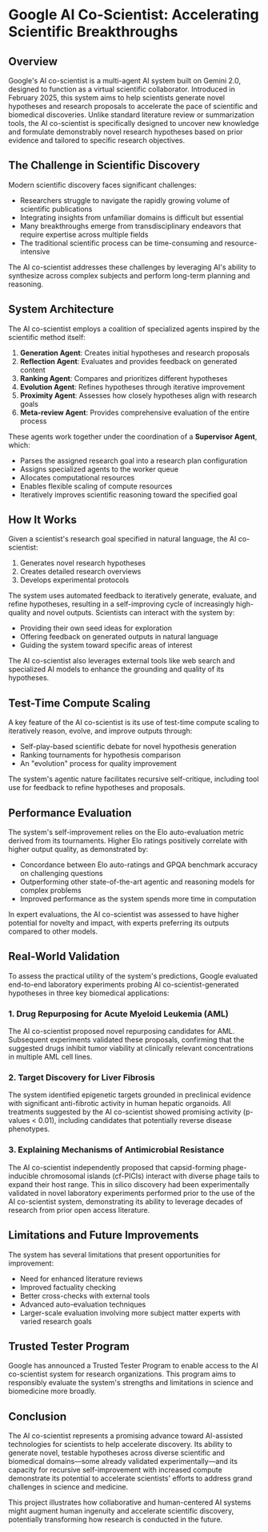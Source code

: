 # Google AI Co-Scientist: Accelerating Scientific Breakthroughs

## Overview

Google's AI co-scientist is a multi-agent AI system built on Gemini 2.0, designed to function as a virtual scientific collaborator. Introduced in February 2025, this system aims to help scientists generate novel hypotheses and research proposals to accelerate the pace of scientific and biomedical discoveries. Unlike standard literature review or summarization tools, the AI co-scientist is specifically designed to uncover new knowledge and formulate demonstrably novel research hypotheses based on prior evidence and tailored to specific research objectives.

## The Challenge in Scientific Discovery

Modern scientific discovery faces significant challenges:

- Researchers struggle to navigate the rapidly growing volume of scientific publications
- Integrating insights from unfamiliar domains is difficult but essential
- Many breakthroughs emerge from transdisciplinary endeavors that require expertise across multiple fields
- The traditional scientific process can be time-consuming and resource-intensive

The AI co-scientist addresses these challenges by leveraging AI's ability to synthesize across complex subjects and perform long-term planning and reasoning.

## System Architecture

The AI co-scientist employs a coalition of specialized agents inspired by the scientific method itself:

1. **Generation Agent**: Creates initial hypotheses and research proposals
2. **Reflection Agent**: Evaluates and provides feedback on generated content
3. **Ranking Agent**: Compares and prioritizes different hypotheses
4. **Evolution Agent**: Refines hypotheses through iterative improvement
5. **Proximity Agent**: Assesses how closely hypotheses align with research goals
6. **Meta-review Agent**: Provides comprehensive evaluation of the entire process

These agents work together under the coordination of a **Supervisor Agent**, which:
- Parses the assigned research goal into a research plan configuration
- Assigns specialized agents to the worker queue
- Allocates computational resources
- Enables flexible scaling of compute resources
- Iteratively improves scientific reasoning toward the specified goal

## How It Works

Given a scientist's research goal specified in natural language, the AI co-scientist:

1. Generates novel research hypotheses
2. Creates detailed research overviews
3. Develops experimental protocols

The system uses automated feedback to iteratively generate, evaluate, and refine hypotheses, resulting in a self-improving cycle of increasingly high-quality and novel outputs. Scientists can interact with the system by:

- Providing their own seed ideas for exploration
- Offering feedback on generated outputs in natural language
- Guiding the system toward specific areas of interest

The AI co-scientist also leverages external tools like web search and specialized AI models to enhance the grounding and quality of its hypotheses.

## Test-Time Compute Scaling

A key feature of the AI co-scientist is its use of test-time compute scaling to iteratively reason, evolve, and improve outputs through:

- Self-play-based scientific debate for novel hypothesis generation
- Ranking tournaments for hypothesis comparison
- An "evolution" process for quality improvement

The system's agentic nature facilitates recursive self-critique, including tool use for feedback to refine hypotheses and proposals.

## Performance Evaluation

The system's self-improvement relies on the Elo auto-evaluation metric derived from its tournaments. Higher Elo ratings positively correlate with higher output quality, as demonstrated by:

- Concordance between Elo auto-ratings and GPQA benchmark accuracy on challenging questions
- Outperforming other state-of-the-art agentic and reasoning models for complex problems
- Improved performance as the system spends more time in computation

In expert evaluations, the AI co-scientist was assessed to have higher potential for novelty and impact, with experts preferring its outputs compared to other models.

## Real-World Validation

To assess the practical utility of the system's predictions, Google evaluated end-to-end laboratory experiments probing AI co-scientist-generated hypotheses in three key biomedical applications:

### 1. Drug Repurposing for Acute Myeloid Leukemia (AML)

The AI co-scientist proposed novel repurposing candidates for AML. Subsequent experiments validated these proposals, confirming that the suggested drugs inhibit tumor viability at clinically relevant concentrations in multiple AML cell lines.

### 2. Target Discovery for Liver Fibrosis

The system identified epigenetic targets grounded in preclinical evidence with significant anti-fibrotic activity in human hepatic organoids. All treatments suggested by the AI co-scientist showed promising activity (p-values < 0.01), including candidates that potentially reverse disease phenotypes.

### 3. Explaining Mechanisms of Antimicrobial Resistance

The AI co-scientist independently proposed that capsid-forming phage-inducible chromosomal islands (cf-PICIs) interact with diverse phage tails to expand their host range. This in silico discovery had been experimentally validated in novel laboratory experiments performed prior to the use of the AI co-scientist system, demonstrating its ability to leverage decades of research from prior open access literature.

## Limitations and Future Improvements

The system has several limitations that present opportunities for improvement:

- Need for enhanced literature reviews
- Improved factuality checking
- Better cross-checks with external tools
- Advanced auto-evaluation techniques
- Larger-scale evaluation involving more subject matter experts with varied research goals

## Trusted Tester Program

Google has announced a Trusted Tester Program to enable access to the AI co-scientist system for research organizations. This program aims to responsibly evaluate the system's strengths and limitations in science and biomedicine more broadly.

## Conclusion

The AI co-scientist represents a promising advance toward AI-assisted technologies for scientists to help accelerate discovery. Its ability to generate novel, testable hypotheses across diverse scientific and biomedical domains—some already validated experimentally—and its capacity for recursive self-improvement with increased compute demonstrate its potential to accelerate scientists' efforts to address grand challenges in science and medicine.

This project illustrates how collaborative and human-centered AI systems might augment human ingenuity and accelerate scientific discovery, potentially transforming how research is conducted in the future. 
